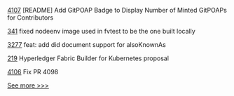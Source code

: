 
[4107](https://github.com/hyperledger/besu/pull/4107) [README] Add GitPOAP Badge to Display Number of Minted GitPOAPs for Contributors

[341](https://github.com/hyperledger/fabric-chaincode-node/pull/341) fixed nodeenv image used in fvtest to be the one built locally

[3277](https://github.com/hyperledger/aries-framework-go/pull/3277) feat: add did document support for alsoKnownAs

[219](https://github.com/hyperledger-labs/hyperledger-labs.github.io/pull/219) Hyperledger Fabric Builder for Kubernetes proposal

[4106](https://github.com/hyperledger/besu/pull/4106) Fix PR 4098


[See more >>>](https://start-here.hyperledger.org/pull-requests)
